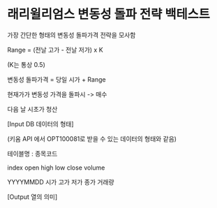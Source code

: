 # 래리윌리엄스 변동성 돌파 전략 백테스트

가장 간단한 형태의 변동성 돌파가격 전략을 모사함



Range = (전날 고가 - 전날 저가) x K

(K는 통상 0.5)

변동성 돌파가격 = 당일 시가 + Range

현재가가 변동성 가격을 돌파시 -> 매수

다음 날 시초가 청산



[Input DB 데이터의 형태]

(키움 API 에서 OPT100081로 받을 수 있는 데이터의 형태와 같음)

테이블명 : 종목코드

  index     open high   low   close  volume
  
YYYYMMDD    시가  고가  저가  종가  거래량



[Output 열의 의미]
